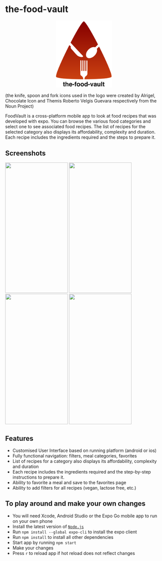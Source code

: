 # the-food-vault
<p align="center">
  <img src="imgs/logo.png" width="180">
</p>
(the knife, spoon and fork icons used in the logo were created by Alrigel, Chocolate Icon and Themis Roberto Velgis Guevara respectively from the Noun Project)

FoodVault is a cross-platform mobile app to look at food recipes that was developed with expo. You can browse the various food categories and select one to see associated food recipes. The list of recipes for the selected category also displays its affordability, complexity and duration. Each recipe includes the ingredients required and the steps to prepare it.

## Screenshots
<img src="https://i.imgur.com/TJ94Au0.png" alt="" width="200" height="415" /> <img src="https://i.imgur.com/wTArq7B.jpg" alt="" width="200" height="415" /> 
<img src="https://imgur.com/cBywZpD.png" alt="" width="200" height="415" /> <img src="https://imgur.com/DwxLQZ0.jpg" alt="" width="200" height="415" />


## Features
* Customised User Interface based on running platform (android or ios)
* Fully functional navigation: filters, meal categories, favorites
* List of recipes for a category also displays its affordability, complexity and duration
* Each recipe includes the ingredients required and the step-by-step instructions to prepare it.
* Ability to favorite a meal and save to the favorites page
* Ability to add filters for all recipes (vegan, lactose free, etc.)

## To play around and make your own changes
* You will need Xcode, Android Studio or the Expo Go mobile app to run on your own phone
* Install the latest version of [`Node.js`](https://nodejs.org/en/)
* Run `npm install --global expo-cli` to install the expo client
* Run `npm install` to install all other dependencies
* Start app by running `npm start`
* Make your changes
* Press `r` to reload app if hot reload does not reflect changes

